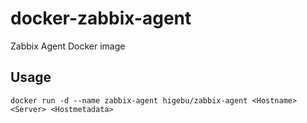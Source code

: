 # docker-zabbix-agent

Zabbix Agent Docker image

## Usage

```
docker run -d --name zabbix-agent higebu/zabbix-agent <Hostname> <Server> <Hostmetadata>
```
